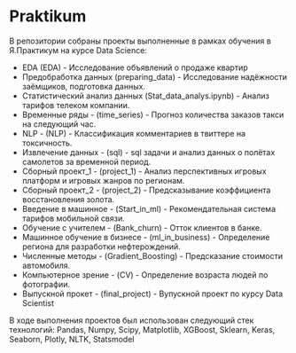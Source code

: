 # Praktikum
В репозитории собраны проекты выполненные в рамках обучения в Я.Практикум на курсе Data Science:

- EDA (EDA) - Исследование объявлений о продаже квартир
- Предобработка данных (preparing_data) - Исследование надёжности заёмщиков, подготовка данных.
- Статистический анализ данных (Stat_data_analys.ipynb) - Анализ тарифов телеком компании.
- Временные ряды - (time_series) - Прогноз количества заказов такси на следующий час.
- NLP - (NLP) - Классификация комментариев в твиттере на токсичность.
- Извлечение данных - (sql) - sql задачи и анализ данных о полётах самолетов за временной период.
- Сборный проект_1 - (project_1) - Анализ перспективных игровых платформ и игровых жанров по регионам.
- Сборный проект_2 - (project_2) - Предсказывание коэффициента восстановления золота.
- Введение в машинное - (Start_in_ml) - Рекомендательная система тарифов мобильной связи.
- Обучение с учителем - (Bank_churn) - Отток клиентов в банке.
- Машинное обучение в бизнесе - (ml_in_business) - Определение региона для разработки нефтерождений.
- Численные методы - (Gradient_Boosting) - Предсказание стоимости автомобиля.
- Компьютерное зрение - (CV) - Определение возраста людей по фотографии.
- Выпускной прокет - (final_project) - Вупускной проект по курсу Data Scientist

В ходе выполнения проектов был использован следующий стек технологий: Pandas, Numpy, Scipy, Matplotlib, XGBoost, Sklearn, Keras, Seaborn, Plotly, NLTK, Statsmodel
